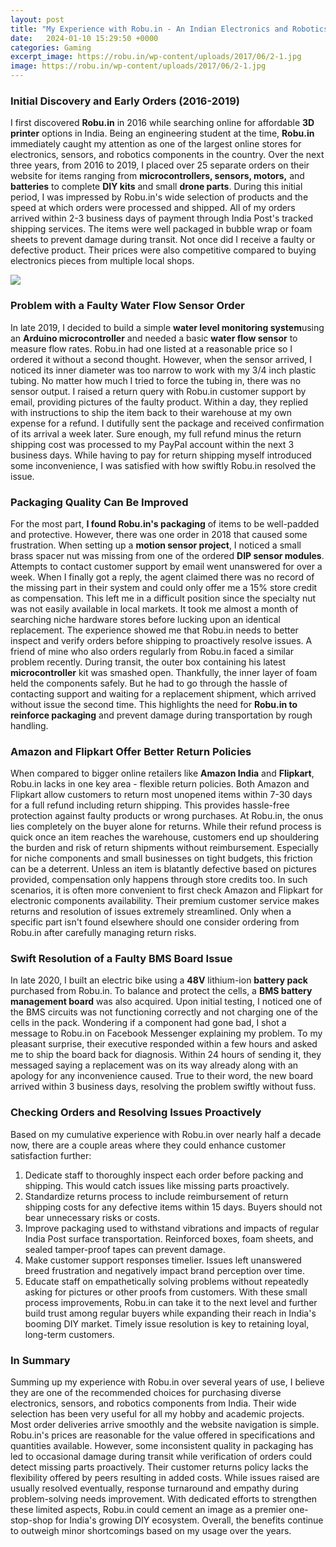 ```yaml
---
layout: post
title: "My Experience with Robu.in - An Indian Electronics and Robotics Supplier"
date:   2024-01-10 15:29:50 +0000
categories: Gaming
excerpt_image: https://robu.in/wp-content/uploads/2017/06/2-1.jpg
image: https://robu.in/wp-content/uploads/2017/06/2-1.jpg
---
```


### Initial Discovery and Early Orders (2016-2019)
I first discovered **Robu.in** in 2016 while searching online for affordable **3D printer** options in India. Being an engineering student at the time, **Robu.in** immediately caught my attention as one of the largest online stores for electronics, sensors, and robotics components in the country. Over the next three years, from 2016 to 2019, I placed over 25 separate orders on their website for items ranging from **microcontrollers, sensors, motors,** and **batteries** to complete **DIY kits** and small **drone parts**. 
During this initial period, I was impressed by Robu.in's wide selection of products and the speed at which orders were processed and shipped. All of my orders arrived within 2-3 business days of payment through India Post's tracked shipping services. The items were well packaged in bubble wrap or foam sheets to prevent damage during transit. Not once did I receive a faulty or defective product. Their prices were also competitive compared to buying electronics pieces from multiple local shops.

![](https://robu.in/wp-content/uploads/2017/06/2-1.jpg)
### Problem with a Faulty Water Flow Sensor Order
In late 2019, I decided to build a simple **water level monitoring system**using an **Arduino microcontroller** and needed a basic **water flow sensor** to measure flow rates. Robu.in had one listed at a reasonable price so I ordered it without a second thought. However, when the sensor arrived, I noticed its inner diameter was too narrow to work with my 3/4 inch plastic tubing. No matter how much I tried to force the tubing in, there was no sensor output. 
I raised a return query with Robu.in customer support by email, providing pictures of the faulty product. Within a day, they replied with instructions to ship the item back to their warehouse at my own expense for a refund. I dutifully sent the package and received confirmation of its arrival a week later. Sure enough, my full refund minus the return shipping cost was processed to my PayPal account within the next 3 business days. While having to pay for return shipping myself introduced some inconvenience, I was satisfied with how swiftly Robu.in resolved the issue.
### Packaging Quality Can Be Improved
For the most part, **I found Robu.in's packaging** of items to be well-padded and protective. However, there was one order in 2018 that caused some frustration. When setting up a **motion sensor project**, I noticed a small brass spacer nut was missing from one of the ordered **DIP sensor modules**. Attempts to contact customer support by email went unanswered for over a week. 
When I finally got a reply, the agent claimed there was no record of the missing part in their system and could only offer me a 15% store credit as compensation. This left me in a difficult position since the specialty nut was not easily available in local markets. It took me almost a month of searching niche hardware stores before lucking upon an identical replacement. The experience showed me that Robu.in needs to better inspect and verify orders before shipping to proactively resolve issues.
A friend of mine who also orders regularly from Robu.in faced a similar problem recently. During transit, the outer box containing his latest **microcontroller** kit was smashed open. Thankfully, the inner layer of foam held the components safely. But he had to go through the hassle of contacting support and waiting for a replacement shipment, which arrived without issue the second time. This highlights the need for **Robu.in to reinforce packaging** and prevent damage during transportation by rough handling.
### Amazon and Flipkart Offer Better Return Policies
When compared to bigger online retailers like **Amazon India** and **Flipkart**, Robu.in lacks in one key area - flexible return policies. Both Amazon and Flipkart allow customers to return most unopened items within 7-30 days for a full refund including return shipping. This provides hassle-free protection against faulty products or wrong purchases. 
At Robu.in, the onus lies completely on the buyer alone for returns. While their refund process is quick once an item reaches the warehouse, customers end up shouldering the burden and risk of return shipments without reimbursement. Especially for niche components and small businesses on tight budgets, this friction can be a deterrent. Unless an item is blatantly defective based on pictures provided, compensation only happens through store credits too.
In such scenarios, it is often more convenient to first check Amazon and Flipkart for electronic components availability. Their premium customer service makes returns and resolution of issues extremely streamlined. Only when a specific part isn't found elsewhere should one consider ordering from Robu.in after carefully managing return risks.
### Swift Resolution of a Faulty BMS Board Issue 
In late 2020, I built an electric bike using a **48V** lithium-ion **battery pack** purchased from Robu.in. To balance and protect the cells, a **BMS battery management board** was also acquired. Upon initial testing, I noticed one of the BMS circuits was not functioning correctly and not charging one of the cells in the pack. 
Wondering if a component had gone bad, I shot a message to Robu.in on Facebook Messenger explaining my problem. To my pleasant surprise, their executive responded within a few hours and asked me to ship the board back for diagnosis. Within 24 hours of sending it, they messaged saying a replacement was on its way already along with an apology for any inconvenience caused. True to their word, the new board arrived within 3 business days, resolving the problem swiftly without fuss.
### Checking Orders and Resolving Issues Proactively    
Based on my cumulative experience with Robu.in over nearly half a decade now, there are a couple areas where they could enhance customer satisfaction further:
1. Dedicate staff to thoroughly inspect each order before packing and shipping. This would catch issues like missing parts proactively. 
2. Standardize returns process to include reimbursement of return shipping costs for any defective items within 15 days. Buyers should not bear unnecessary risks or costs.
3. Improve packaging used to withstand vibrations and impacts of regular India Post surface transportation. Reinforced boxes, foam sheets, and sealed tamper-proof tapes can prevent damage.
4. Make customer support responses timelier. Issues left unanswered breed frustration and negatively impact brand perception over time. 
5. Educate staff on empathetically solving problems without repeatedly asking for pictures or other proofs from customers. 
With these small process improvements, Robu.in can take it to the next level and further build trust among regular buyers while expanding their reach in India's booming DIY market. Timely issue resolution is key to retaining loyal, long-term customers.
### In Summary
Summing up my experience with Robu.in over several years of use, I believe they are one of the recommended choices for purchasing diverse electronics, sensors, and robotics components from India. Their wide selection has been very useful for all my hobby and academic projects. Most order deliveries arrive smoothly and the website navigation is simple. Robu.in's prices are reasonable for the value offered in specifications and quantities available. 
However, some inconsistent quality in packaging has led to occasional damage during transit while verification of orders could detect missing parts proactively. Their customer returns policy lacks the flexibility offered by peers resulting in added costs. While issues raised are usually resolved eventually, response turnaround and empathy during problem-solving needs improvement. With dedicated efforts to strengthen these limited aspects, Robu.in could cement an image as a premier one-stop-shop for India's growing DIY ecosystem. Overall, the benefits continue to outweigh minor shortcomings based on my usage over the years.